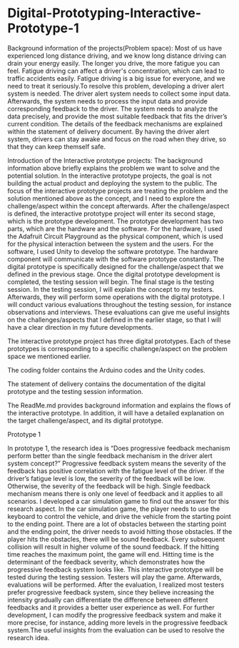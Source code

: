# Digital-Prototyping-Interactive-Prototype-1

Background information of the projects(Problem space): Most of us have experienced long distance driving, and we know long distance driving can drain your energy easily. The longer you drive, the more fatigue you can feel. Fatigue driving can affect a driver's concentration, which can lead to traffic accidents easily. Fatigue driving is a big issue for everyone, and we need to treat it seriously.To resolve this problem, developing a driver alert system is needed. The driver alert system needs to collect some input data. Afterwards, the system needs to process the input data and provide corresponding feedback to the driver. The system needs to analyze the data precisely, and provide the most suitable feedback that fits the driver’s current condition. The details of the feedback mechanisms are explained within the statement of delivery document. By having the driver alert system, drivers can stay awake and focus on the road when they drive, so that they can keep themself safe.

Introduction of the Interactive prototype projects: The background information above briefly explains the problem we want to solve and the potential solution. In the interactive prototype projects, the goal is not building the actual product and deploying the system to the public. The focus of the interactive prototype projects are treating the problem and the  solution mentioned above as the concept, and I need to explore the challenge/aspect within the concept afterwards. 
After the challenge/aspect is defined, the interactive prototype project will enter its second stage, which is the prototype development.
The prototype development has two parts, which are the hardware and the software. For the hardware, I used the Adafruit Circuit Playground as the physical component, which is used for the physical interaction between the system and the users. For the software, I used Unity to develop the software prototype. The hardware component will communicate with the software prototype constantly. The digital prototype is specifically designed for the challenge/aspect that we defined in the previous stage. Once the digital prototype development is completed, the testing session will begin.
The final stage is the testing session. In the testing session, I will explain the concept to my testers. Afterwards, they will perform some operations with the digital prototype. I will conduct various evaluations throughout the testing session, for instance observations and interviews. These evaluations can give me useful insights on the challenges/aspects that I defined in the earlier stage, so that I will have a clear direction in my future developments. 

The interactive prototype project has three digital prototypes. Each of these prototypes is corresponding to a specific challenge/aspect on the problem space we mentioned earlier.

The coding folder contains the Arduino codes and the Unity codes.

The statement of delivery contains the documentation of the digital prototype and the testing session information.

The ReadMe.md provides background information and explains the flows of the interactive prototype. In addition, it will have a detailed explanation on the target challenge/aspect, and its digital prototype.


Prototype 1

In prototype 1, the research idea is “Does progressive feedback mechanism perform better than the single feedback mechanism in the driver alert system concept?” Progressive feedback system means the severity of the feedback has positive correlation with the fatigue level of the driver. If the driver’s fatigue level is low, the severity of the feedback will be low. Otherwise, the severity of the feedback will be high. Single feedback mechanism means there is only one level of feedback and it applies to all scenarios. 
I developed a car simulation game to find out the answer for this research aspect. In the car simulation game, the player needs to use the keyboard to control the vehicle, and drive the vehicle from the starting point to the ending point. There are a lot of obstacles between the starting point and the ending point, the driver needs to avoid hitting those obstacles. If the player hits the obstacles, there will be sound feedback. Every subsequent collision will result in higher volume of the sound feedback. If the hitting time reaches the maximum point, the game will end. Hitting time is the determinant of the feedback severity, which demonstrates how the progressive feedback system looks like.
This interactive prototype will be tested during the testing session. Testers will play the game. Afterwards, evaluations will be performed. After the evaluation, I realized most testers prefer progressive feedback system, since they believe increasing the intensity gradually can differentiate the difference between different feedbacks and it provides a better user experience as well. For further development, I can modify the progressive feedback system and make it more precise, for instance, adding more levels in the progressive feedback system.The useful insights from the evaluation can be used to resolve the research idea.
